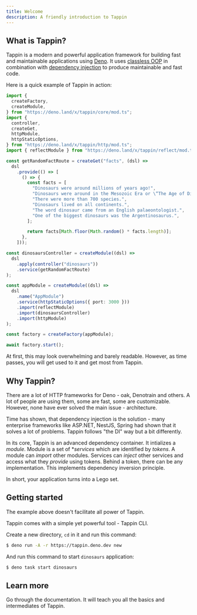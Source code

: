 ```yaml
---
title: Welcome
description: A friendly introduction to Tappin
---
```


## What is Tappin?

Tappin is a modern and powerful application framework for building fast and
maintainable applications using [Deno](https://deno.land/). It uses
[classless OOP](https://medium.com/front-end-weekly/classless-oop-in-javascript-ebf6631f22b7)
in combination with
[dependency injection](https://en.wikipedia.org/wiki/Dependency_injection) to
produce maintainable and fast code.

Here is a quick example of Tappin in action:

```ts
import {
  createFactory,
  createModule,
} from "https://deno.land/x/tappin/core/mod.ts";
import {
  controller,
  createGet,
  httpModule,
  httpStaticOptions,
} from "https://deno.land/x/tappin/http/mod.ts";
import { reflectModule } from "https://deno.land/x/tappin/reflect/mod.ts";

const getRandomFactRoute = createGet("facts", (dsl) =>
  dsl
    .provide(() => [
      () => {
        const facts = [
          "Dinosaurs were around millions of years ago!",
          "Dinosaurs were around in the Mesozoic Era or \“The Age of Dinosaurs.\”",
          "There were more than 700 species.",
          "Dinosaurs lived on all continents.",
          "The word dinosaur came from an English palaeontologist.",
          "One of the biggest dinosaurs was the Argentinosaurus.",
        ];

        return facts[Math.floor(Math.random() * facts.length)];
      },
    ]));

const dinosaursController = createModule((dsl) =>
  dsl
    .apply(controller("dinosaurs"))
    .service(getRandomFactRoute)
);

const appModule = createModule((dsl) =>
  dsl
    .name("AppModule")
    .service(httpStaticOptions({ port: 3000 }))
    .import(reflectModule)
    .import(dinosaursController)
    .import(httpModule)
);

const factory = createFactory(appModule);

await factory.start();
```

At first, this may look overwhelming and barely readable. However, as time
passes, you will get used to it and get most from Tappin.

## Why Tappin?

There are a lot of HTTP frameworks for Deno - oak, Denotrain and others. A lot
of people are using them, some are fast, some are customizable. However, none
have ever solved the main issue - architecture.

Time has shown, that dependency injection is the solution - many enterprise
frameworks like ASP.NET, NestJS, Spring had shown that it solves a lot of
problems. Tappin follows "the DI" way but a bit differently.

In its core, Tappin is an advanced dependency container. It intializes a
*module*. Module is a set of **services* which are identified by *tokens*.
A module can *import* other modules. Services can *inject* other services
and access what they *provide* using tokens. Behind a token, there can be any
implementation. This implements dependency inversion principle.

In short, your application turns into a Lego set.

## Getting started

The example above doesn't facilitate all power of Tappin.

Tappin comes with a simple yet powerful tool - Tappin CLI.

Create a new directory, `cd` in it and run this command:

```bash
$ deno run -A -r https://tappin.deno.dev new
```

And run this command to start `dinosaurs` application:

```bash
$ deno task start dinosaurs
```

## Learn more

Go through the documentation. It will teach you all the basics and intermediates
of Tappin.
